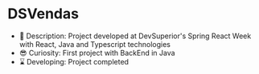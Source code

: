# DSVendas

- 👀 Description: Project developed at DevSuperior's Spring React Week with React, Java and Typescript technologies
- 😎 Curiosity: First project with BackEnd in Java
- ⌛ Developing: Project completed
